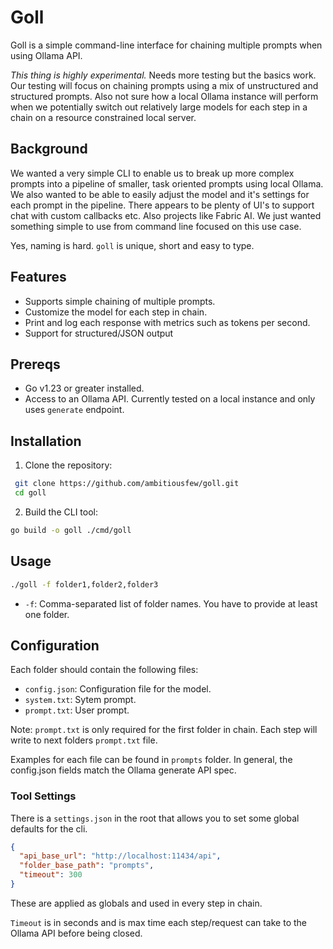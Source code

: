 # Goll

Goll is a simple command-line interface for chaining multiple prompts when using Ollama API.

*This thing is highly experimental.* Needs more testing but the basics work.  Our testing will focus on chaining prompts using a mix of unstructured and structured prompts.  Also not sure how a local Ollama instance will perform when we potentially switch out relatively large models for each step in a chain on a resource constrained local server.

## Background

 We wanted a very simple CLI to enable us to break up more complex prompts into a pipeline of smaller, task oriented prompts using local Ollama. We also wanted to be able to easily adjust the model and it's settings for each prompt in the pipeline.  There appears to be plenty of UI's to support chat with custom callbacks etc.  Also projects like Fabric AI.  We just wanted something simple to use from command line focused on this use case.

 Yes, naming is hard. `goll` is unique, short and easy to type.

## Features

- Supports simple chaining of multiple prompts.
- Customize the model for each step in chain.
- Print and log each response with metrics such as tokens per second.
- Support for structured/JSON output

## Prereqs

- Go v1.23 or greater installed.
- Access to an Ollama API.  Currently tested on a local instance and only uses `generate` endpoint.

## Installation

1. Clone the repository:
  
  ```sh
   git clone https://github.com/ambitiousfew/goll.git
   cd goll
  ```

2. Build the CLI tool:

  ```sh
  go build -o goll ./cmd/goll
  ```

## Usage

  ```sh
  ./goll -f folder1,folder2,folder3
  ```

- `-f`: Comma-separated list of folder names.  You have to provide at least one folder.

## Configuration

Each folder should contain the following files:

- `config.json`: Configuration file for the model.
- `system.txt`: Sytem prompt.
- `prompt.txt`: User prompt.

Note:  `prompt.txt` is only required for the first folder in chain.  Each step will write to next folders `prompt.txt` file.

Examples for each file can be found in `prompts` folder.  In general, the config.json fields match the Ollama generate API spec.

### Tool Settings

There is a `settings.json` in the root that allows you to set some global defaults for the cli.

```json
{
  "api_base_url": "http://localhost:11434/api",
  "folder_base_path": "prompts",
  "timeout": 300
}
```

These are applied as globals and used in every step in chain.  

`Timeout` is in seconds and is max time each step/request can take to the Ollama API before being closed.
